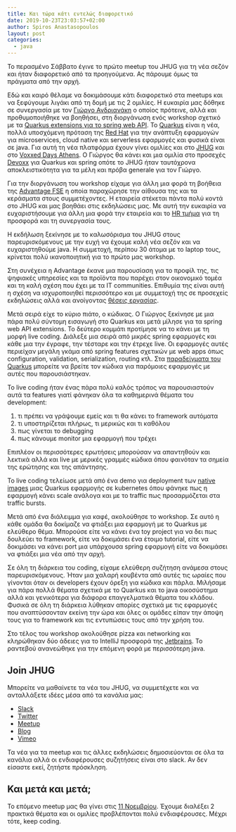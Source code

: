 ```yaml
---
title: Και τώρα κάτι εντελώς διαφορετικό
date: 2019-10-23T23:03:57+02:00
author: Spiros Anastasopoulos
layout: post
categories:
  - java
---
```

Το περασμένο Σάββατο έγινε το πρώτο meetup του JHUG για τη νέα σεζόν και ήταν διαφορετικό από τα προηγούμενα. Ας πάρουμε όμως τα πράγματα από την αρχή.

Εδώ και καιρό θέλαμε να δοκιμάσουμε κάτι διαφορετικό στα meetups και να ξεφύγουμε λιγάκι από τη δομή με τις 2 ομιλίες. Η ευκαιρία μας δόθηκε σε συνεργασία με τον [Γιώργο Ανδριανάκη](https://twitter.com/geoand86) ο οποίος πρότεινε, αλλά και προθυμοποιήθηκε να βοηθήσει, στη διοργάνωση ενός workshop σχετικό με τα [Quarkus extensions για τo spring web API](https://quarkus.io/guides/spring-web-guide). Το [Quarkus](https://quarkus.io) είναι η νέα, πολλά υποσχόμενη πρόταση της [Red Hat](https://www.redhat.com) για την ανάπτυξη εφαρμογών για microservices, cloud native και serverless εφαρμογές και φυσικά είναι σε java. Για αυτή τη νέα πλατφόρμα έχουν γίνει ομιλίες και στο [JHUG](https://vimeo.com/339715440) και στο [Voxxed Days Athens](https://www.youtube.com/watch?v=UWETnSFB0WA). Ο Γιώργος θα κάνει και μια ομιλία στο προσεχές [Devoxx](https://devoxx.be/speaker-details/?id=124451) για Quarkus και spring οπότε το JHUG ήταν ταυτόχρονα αποκλειστικότητα για τα μέλη και πρόβα generale για τον Γιώργο.

Για την διοργάνωση του workshop είχαμε για άλλη μια φορά τη βοήθεια της [Advantage FSE](http://www.afse.eu/) η οποία παραχώρησε την αίθουσα της και τα κεράσματα στους συμμετέχοντες. Η εταιρεία στέκεται πάντα πολύ κοντά στο JHUG και μας βοηθάει στις εκδηλώσεις μας. Με αυτή την ευκαιρία να ευχαριστήσουμε για άλλη μια φορά την εταιρεία και το [HR τμήμα](https://www.linkedin.com/in/peggytheodorou/) για τη προσφορά και τη συνεργασία τους.

Η εκδήλωση ξεκίνησε με το καλωσόρισμα του JHUG στους παρευρισκόμενους με την ευχή να έχουμε καλή νέα σεζόν και να ευχαριστηθούμε java. Η συμμετοχή, περίπου 30 άτομα με το laptop τους, κρίνεται πολύ ικανοποιητική για το πρώτο μας workshop.

Στη συνέχεια η Αdvantage έκανε μια παρουσίαση για το προφίλ της, τις ψηφιακές υπηρεσίες και τα προϊόντα που παρέχει στον οικονομικό τομέα και τη καλή σχέση που έχει με τα IT communities. Επιθυμία της είναι αυτή η σχέση να ισχυροποιηθεί περισσότερο και με συμμετοχή της σε προσεχείς εκδηλώσεις αλλά και ανοίγοντας [θέσεις εργασίας](http://www.afse.eu/gr/Why-Work-Here).

Μετά σειρά είχε το κύριο πιάτο, ο κώδικας. Ο Γιώργος ξεκίνησε με μια πάρα πολύ σύντομη εισαγωγή στο Quarkus και μετά μίλησε για τα spring web API extensions. Το δεύτερο κομμάτι προτίμησε να το κάνει με τη μορφή live coding. Διάλεξε μια σειρά από μικρές spring εφαρμογές και κάθε μια την έγραφε, την τέσταρε και την έτρεχε live. Οι εφαρμογές αυτές περιείχαν μεγάλη γκάμα από spring features σχετικών με web apps όπως configuration, validation, serialization, routing κτλ. Στα [παραδείγματα του Quarkus](https://github.com/quarkusio/quarkus-quickstarts) μπορείτε να βρείτε τον κώδικα για παρόμοιες εφαρμογές με αυτές που παρουσιάστηκαν.

Το live coding ήταν ένας πάρα πολύ καλός τρόπος να παρουσιαστούν αυτά τα features γιατί φάνηκαν όλα τα καθημερινά θέματα του development:

  1. τι πρέπει να γράψουμε εμείς και τι θα κάνει το framework αυτόματα
  2. τι υποστηρίζεται πλήρως, τι μερικώς και τι καθόλου
  3. πως γίνεται το debugging
  4. πως κάνουμε monitor μια εφαρμογή που τρέχει

Επιπλέον οι περισσότερες ερωτήσεις μπορούσαν να απαντηθούν και λεκτικά αλλά και live με μερικές γραμμές κώδικα όπου φαινόταν τα σημεία της ερώτησης και της απάντησης.

Το live coding τελείωσε μετά από ένα demo για deployment των [native images](https://quarkus.io/guides/building-native-image-guide) μιας Quarkus εφαρμογής σε kubernetes όπου φάνηκε πως η εφαρμογή κάνει scale ανάλογα και με το traffic πως προσαρμόζεται στα traffic bursts.

Μετά από ένα διάλειμμα για καφέ, ακολούθησε το workshop. Σε αυτό η κάθε ομάδα θα δοκίμαζε να φτιάξει μια εφαρμογή με το Quarkus με ελεύθερο θέμα. Μπορούσε είτε να κάνει ένα toy project για να δει πως δουλεύει το framework, είτε να δοκιμάσει ένα έτοιμο tutorial, είτε να δοκιμάσει να κάνει port μια υπάρχουσα spring εφαρμογή είτε να δοκιμάσει να φτιάξει μια νέα από την αρχή.

Σε όλη τη διάρκεια του coding, είχαμε ελεύθερη συζήτηση ανάμεσα στους παρευρισκόμενους. Ήταν μια χαλαρή κουβέντα από αυτές τις ωραίες που γίνονται όταν οι developers έχουν όρεξη για κώδικα και πάρλα. Μιλήσαμε για πάρα πολλά θέματα σχετικά με το Quarkus και το java οικοσύστημα αλλά και γενικότερα για διάφορα επαγγελματικά θέματα του κλάδου. Φυσικά σε όλη τη διάρκεια λύθηκαν απορίες σχετικά με τις εφαρμογές που αναπτύσσονταν εκείνη την ώρα και όλες οι ομάδες είπαν την άποψη τους για το framework και τις εντυπώσεις τους από την χρήση του.

Στο τέλος του workshop ακολούθησε pizza και networking και κληρώθηκαν δύο άδειες για το IntelliJ προσφορά της [Jetbrains](https://www.jetbrains.com). Το ραντεβού ανανεώθηκε για την επόμενη φορά με περισσότερη java.

## Join JHUG

Μπορείτε να μαθαίνετε τα νέα του JHUG, να συμμετέχετε και να ανταλλάξετε ιδέες μέσα από τα κανάλια μας:

  * [Slack](https://jhug.slack.com)
  * [Twitter](https://twitter.com/jhug)
  * [Meetup](https://www.meetup.com/Java-Hellenic-User-Group/)
  * [Blog](https://www.jhug.gr)
  * [Vimeo](https://vimeo.com/javahellenicusergroup)

Τα νέα για τα meetup και τις άλλες εκδηλώσεις δημοσιεύονται σε όλα τα κανάλια αλλά οι ενδιαφέρουσες συζητήσεις είναι στο slack. Αν δεν είσαστε εκεί, ζητήστε πρόσκληση.

## Και μετά και μετά;

Το επόμενο meetup μας θα γίνει στις [11 Νοεμβρίου](https://www.meetup.com/Java-Hellenic-User-Group/events/265867977). Έχουμε διαλέξει 2 πρακτικά θέματα και οι ομιλίες προβλέπονται πολύ ενδιαφέρουσες. Μέχρι τότε, keep coding.